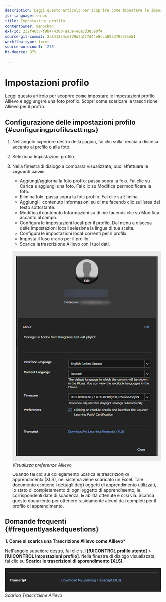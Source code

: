 ```yaml
---
description: Leggi questo articolo per scoprire come impostare le impostazioni profilo Allievo e aggiungere una foto profilo. Scopri come scaricare la trascrizione Allievo per il profilo.
jcr-language: en_us
title: Impostazioni profilo
contentowner: manochan
exl-id: 232f46c7-f9b4-430d-aa3e-e8a5d38390f4
source-git-commit: 2a841234cd829d2a477d44e9cca095370ee25e51
workflow-type: tm+mt
source-wordcount: '278'
ht-degree: 87%

---
```


# Impostazioni profilo

Leggi questo articolo per scoprire come impostare le impostazioni profilo Allievo e aggiungere una foto profilo. Scopri come scaricare la trascrizione Allievo per il profilo.

## Configurazione delle impostazioni profilo {#configuringprofilesettings}

1. Nell’angolo superiore destro della pagina, fai clic sulla freccia a discesa accanto al profilo o alla foto.
1. Seleziona Impostazioni profilo.
1. Nella finestra di dialogo a comparsa visualizzata, puoi effettuare le seguenti azioni:

   * Aggiungi/aggiorna la foto profilo: passa sopra la foto. Fai clic su Carica e aggiungi una foto. Fai clic su Modifica per modificare la foto.
   * Elimina foto: passa sopra la foto profilo. Fai clic su Elimina.
   * Aggiungi il contenuto Informazioni su di me facendo clic sull’area del testo sottostante.
   * Modifica il contenuto Informazioni su di me facendo clic su Modifica accanto al campo.
   * Configura le impostazioni locali per il profilo. Dal menu a discesa delle impostazioni locali seleziona la lingua di tua scelta.
   * Configura le impostazioni locali correnti per il profilo.
   * Imposta il fuso orario per il profilo.
   * Scarica la trascrizione Allievo con i tuoi dati.

   ![](assets/learner-preferences.png)
   *Visualizza preferenze Allievo*

   Quando fai clic sul collegamento Scarica le trascrizioni di apprendimento (XLS), nel sistema viene scaricato un Excel. Tale documento contiene i dettagli degli oggetti di apprendimento utilizzati, lo stato di completamento di ogni oggetto di apprendimento, le corrispondenti date di scadenza, le abilità ottenute e così via. Scarica questo documento per ottenere rapidamente alcuni dati completi per il profilo di apprendimento.

## Domande frequenti {#frequentlyaskedquestions}

**1. Come si scarica una Trascrizione Allievo come Allievo?**

Nell&#39;angolo superiore destro, fai clic sul **[!UICONTROL profilo utente]** > **[!UICONTROL Impostazioni profilo]**. Nella finestra di dialogo visualizzata, fai clic su **Scarica le trascrizioni di apprendimento (XLS)**.

![](assets/dowload-lt.png)
*Scarica Trascrizione Allievo*
